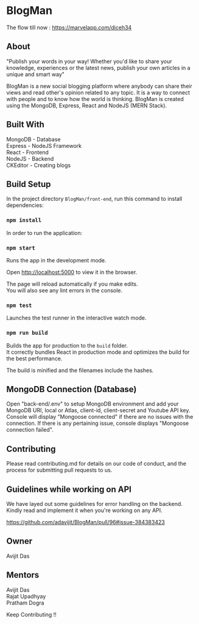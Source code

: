 # BlogMan

<p>
  
  The flow till now : https://marvelapp.com/diceh34
  
</p>

## About
"Publish your words in your way! Whether you'd like to share your knowledge, experiences or the latest news, publish your own articles  in a unique and smart way"

BlogMan is a new social blogging platform where anybody can share their views and read other's opinion related to any topic. It is a way to connect with people and to know how the world is thinking. 
BlogMan is created using the MongoDB, Express, React and NodeJS (MERN Stack).

## Built With
MongoDB - Database<br />
Express - NodeJS Framework<br />
React - Frontend<br />
NodeJS - Backend<br />
CKEditor - Creating blogs<br />

## Build Setup

In the project directory `BlogMan/front-end`, run this command to install dependencies:

### `npm install`

In order to run the application:

### `npm start`

Runs the app in the development mode.<br />

Open [http://localhost:5000](http://localhost:5000) to view it in the browser.

The page will reload automatically if you make edits.<br />
You will also see any lint errors in the console.

### `npm test`

Launches the test runner in the interactive watch mode.<br />

### `npm run build`

Builds the app for production to the `build` folder.<br />
It correctly bundles React in production mode and optimizes the build for the best performance.

The build is minified and the filenames include the hashes.<br />

## MongoDB Connection (Database)
Open "back-end/.env" to setup MongoDB environment and add your MongoDB URI, local or Atlas, client-id, client-secret and Youtube API key.<br />
Console will display "Mongoose connected" if there are no issues with the connection.
If there is any pertaining issue, console displays "Mongoose connection failed".<br />

## Contributing
Please read contributing.md for details on our code of conduct, and the process for submitting pull requests to us.<br />

## Guidelines while working on API

 We have layed out some guidelines for error handling on the backend. Kindly read and implement it when you're working on any API.

https://github.com/adavijit/BlogMan/pull/96#issue-384383423


## Owner
Avijit Das<br />

## Mentors
Avijit Das<br />
Rajat Upadhyay<br />
Pratham Dogra<br />

Keep Contributing !!
